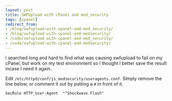 ```yaml
---
layout: post
title: SWFUpload with cPanel and mod_security
tags: [cpanel]
redirect_from:
- /blog/swfupload-with-cpanel-and-mod_security/
- /blog/swfupload-with-cpanel-and-modsecurity/
- /code/swfupload-with-cpanel-and-mod_security/
- /code/swfupload-with-cpanel-and-modsecurity/
---
```

I searched long and hard to find what was causing swfupload to fail on my cPanel, but work on my test environment so I thought I better save the result incase I need it again.

<!--break-->

Edit `/etc/httpd/conf/js_modsecurity/useragents.conf`.  Simply remove the line below, or comment it out by putting a `#` in front of it.

```
SecRule HTTP_User-Agent  "^Shockwave Flash"
```
